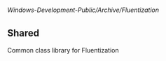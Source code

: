 ###### Windows-Development-Public/Archive/Fluentization
## Shared

Common class library for Fluentization